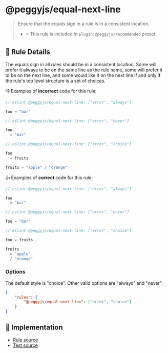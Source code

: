 # @peggyjs/equal-next-line
> Ensure that the equals sign in a rule is in a consistent location.
> - ⭐️ This rule is included in `plugin:@peggyjs/recommended` preset.

## 📖 Rule Details

The equals sign in all rules should be in a consistent location.  Some will
prefer it always to be on the same line as the rule name, some will prefer it
to be on the next line, and some would like it on the next line if and only if
the rule's top level structure is a set of choices.

:-1: Examples of **incorrect** code for this rule:

```peg.js
// eslint @peggyjs/equal-next-line: ["error", "always"]

foo = "bar"
```

```peg.js
// eslint @peggyjs/equal-next-line: ["error", "never"]

foo
  = "bar"
```

```peg.js
// eslint @peggyjs/equal-next-line: ["error", "choice"]

foo
  = fruits

fruits = "apple" / "orange"
```

:+1: Examples of **correct** code for this rule:

```peg.js
// eslint @peggyjs/equal-next-line: ["error", "always"]

foo
  = "bar"
```

```peg.js
// eslint @peggyjs/equal-next-line: ["error", "never"]

foo = "bar"
```

```peg.js
// eslint @peggyjs/equal-next-line: ["error", "choice"]

foo = fruits

fruits
  = "apple"
  / "orange"
```

### Options

The default style is "choice".  Other valid options are "always" and "never".

```json
{
    "rules": {
        "@peggyjs/equal-next-line": ["error", "choice"]
    }
}
```

## 🔎 Implementation

- [Rule source](../../src/rules/equal-next-line.ts)
- [Test source](../../test/lib/rules/equal-next-line.js)
